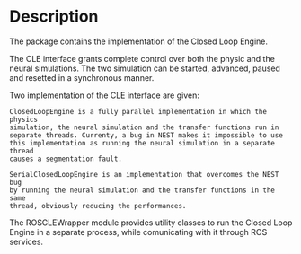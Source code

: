 # Description 

The package contains the implementation of the Closed Loop Engine.

The CLE interface grants complete control over both the physic and the
neural simulations. The two simulation can be started, advanced, paused and
resetted in a synchronous manner.

Two implementation of the CLE interface are given:

    ClosedLoopEngine is a fully parallel implementation in which the physics
    simulation, the neural simulation and the transfer functions run in
    separate threads. Currenty, a bug in NEST makes it impossible to use
    this implementation as running the neural simulation in a separate thread
    causes a segmentation fault.
    
    SerialClosedLoopEngine is an implementation that overcomes the NEST bug
    by running the neural simulation and the transfer functions in the same
    thread, obviously reducing the performances.

The ROSCLEWrapper module provides utility classes to run the Closed Loop
Engine in a separate process, while comunicating with it through ROS services.

